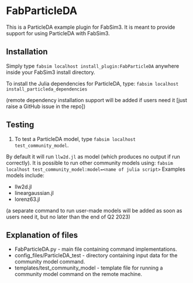 # FabParticleDA
This is a ParticleDA example plugin for FabSim3. It is meant to provide support for using ParticleDA with FabSim3.

## Installation
Simply type `fabsim localhost install_plugin:FabParticleDA` anywhere inside your FabSim3 install directory.

To install the Julia dependencies for ParticleDA, type:
`fabsim localhost install_particleda_dependencies`

(remote dependency installation support will be added if users need it [just raise a GitHub issue in the repo])

## Testing
1. To test a ParticleDA model, type `fabsim localhost test_community_model`.

By default it will run `llw2d.jl` as model (which produces no output if run correctly). 
It is possible to run other community models using:
`fabsim localhost test_community_model:model=<name of julia script>`
Examples models include:
* llw2d.jl
* lineargaussian.jl
* lorenz63.jl

(a separate command to run user-made models will be added as soon as users need it, but no later than the end of Q2 2023)

## Explanation of files
* FabParticleDA.py - main file containing command implementations.
* config_files/ParticleDA_test - directory containing input data for the community model command.
* templates/test_community_model - template file for running a community model command on the remote machine.



